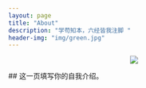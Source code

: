 ```yaml
---
layout: page
title: "About"
description: "学苟知本，六经皆我注脚 "
header-img: "img/green.jpg"
---
```

<center>
    <p><img src="https://note.youdao.com/yws/api/personal/file/04D31367F79747B59A0F1607FFF9D43B?method=download&shareKey=daa6763fa2c182aa3d06a83f04b3892e" align="center"></p>
</center>
## 这一页填写你的自我介绍。
